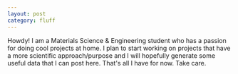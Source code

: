 ```yaml
---
layout: post
category: fluff
---
```


Howdy! I am a Materials Science & Engineering student who has a passion for doing cool projects at home. I plan to start working on projects that have a more scientific approach/purpose and I will hopefully generate some useful data that I can post here. That's all I have for now. Take care.
